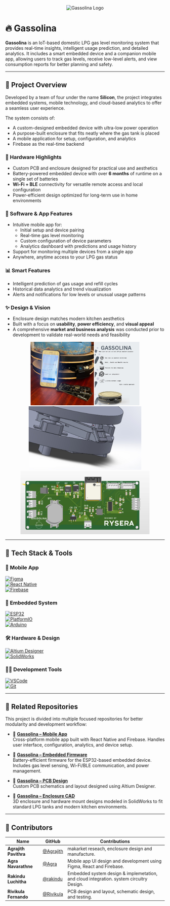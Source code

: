 <p align="center">
  <img src="https://your-image-link.com/gassolina-icon.png" alt="Gassolina Logo" width="150"/>
</p>

# 🔥 Gassolina

**Gassolina** is an IoT-based domestic LPG gas level monitoring system that provides real-time insights, intelligent usage prediction, and detailed analytics. It includes a smart embedded device and a companion mobile app, allowing users to track gas levels, receive low-level alerts, and view consumption reports for better planning and safety.

---

## 🧩 Project Overview

Developed by a team of four under the name **Silicon**, the project integrates embedded systems, mobile technology, and cloud-based analytics to offer a seamless user experience.

The system consists of:

- A custom-designed embedded device with ultra-low power operation  
- A purpose-built enclosure that fits neatly where the gas tank is placed  
- A mobile application for setup, configuration, and analytics  
- Firebase as the real-time backend

### 🔧 Hardware Highlights
- Custom PCB and enclosure designed for practical use and aesthetics  
- Battery-powered embedded device with over **6 months** of runtime on a single set of batteries  
- **Wi-Fi + BLE** connectivity for versatile remote access and local configuration  
- Power-efficient design optimized for long-term use in home environments

### 📱 Software & App Features
- Intuitive mobile app for:
  - Initial setup and device pairing  
  - Real-time gas level monitoring  
  - Custom configuration of device parameters  
  - Analytics dashboard with predictions and usage history  
- Support for monitoring multiple devices from a single app  
- Anywhere, anytime access to your LPG gas status

### 📊 Smart Features
- Intelligent prediction of gas usage and refill cycles  
- Historical data analytics and trend visualization  
- Alerts and notifications for low levels or unusual usage patterns

### ✨ Design & Vision
- Enclosure design matches modern kitchen aesthetics  
- Built with a focus on **usability**, **power efficiency**, and **visual appeal**  
- A comprehensive **market and business analysis** was conducted prior to development to validate real-world needs and feasibility

<p align="center">
  <img src="images/product.jpg" alt="Image 1" height="200"/>
  <img src="images/leaflet.jpg" alt="Image 2" height="200"/>
  <img src="images/cad.jpg" alt="Image 3" height="200"/>
  <img src="images/pcb.jpg" alt="Image 4" height="200"/>
</p>



---

## 🧰 Tech Stack & Tools

### 📱 Mobile App
[![Figma](https://img.shields.io/badge/Figma-Design-red?logo=figma&logoColor=white)](https://www.figma.com)  
[![React Native](https://img.shields.io/badge/React_Native-Mobile-blue?logo=react)](https://reactnative.dev)  
[![Firebase](https://img.shields.io/badge/Firebase-Backend-orange?logo=firebase)](https://firebase.google.com)

### 🔌 Embedded System
[![ESP32](https://img.shields.io/badge/ESP32-MCU-lightgrey?logo=espressif)](https://www.espressif.com/en/products/socs/esp32)  
[![PlatformIO](https://img.shields.io/badge/PlatformIO-IDE-orange?logo=platformio)](https://platformio.org)  
[![Arduino](https://img.shields.io/badge/Arduino-Framework-blue?logo=arduino)](https://www.arduino.cc)

### 🛠️ Hardware & Design
[![Altium Designer](https://img.shields.io/badge/Altium_Designer-PCB-yellow)](https://www.altium.com)  
[![SolidWorks](https://img.shields.io/badge/SolidWorks-CAD-critical)](https://www.solidworks.com)

### 🧑‍💻 Development Tools
[![VSCode](https://img.shields.io/badge/VS_Code-Editor-blue?logo=visualstudiocode)](https://code.visualstudio.com)  
[![Git](https://img.shields.io/badge/Git-Version_Control-lightgrey?logo=git)](https://git-scm.com)

---

## 📂 Related Repositories

This project is divided into multiple focused repositories for better modularity and development workflow:

- 🔗 [**Gassolina – Mobile App**](https://github.com/your-username/gassolina-app)  
  Cross-platform mobile app built with React Native and Firebase. Handles user interface, configuration, analytics, and device setup.

- 🔗 [**Gassolina – Embedded Firmware**](https://github.com/Rakindu-L/gasolina)  
  Battery-efficient firmware for the ESP32-based embedded device. Includes gas level sensing, Wi-Fi/BLE communication, and power management.

- 🔗 [**Gassolina – PCB Design**](https://github.com/your-username/gassolina-pcb)  
  Custom PCB schematics and layout designed using Altium Designer.

- 🔗 [**Gassolina – Enclosure CAD**](https://github.com/your-username/gassolina-cad)  
  3D enclosure and hardware mount designs modeled in SolidWorks to fit standard LPG tanks and modern kitchen environments.

---

## 👥 Contributors

| Name                | GitHub                                              | Contributions                                                                                           |
|----------------------------------|-----------------------------------------------------|--------------------------------------------------------------------------------------------------|
| **Agrajith Pavithra**| [@Agrajith](https://github.com/github-handle) | makarket reseach, enclosure design and manufacture.                                             |
| **Agra Navarathne**| [@Agra](https://github.com/github-handle) | Mobile app UI design and development using Figma, React and Firebase.                                                 |
| **Rakindu Luchitha**| [@rakindu](https://github.com/rakindu)              | Embedded system design & implemetation, and cloud integration. system circuitry Design.|
| **Rivikula Fernando**| [@Rivikula](https://github.com/github-handle) | PCB design and layout, schematic design, and testing.                                                            |
